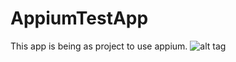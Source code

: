 # AppiumTestApp
This app is being as project to use appium. 
![alt tag](https://github.com/learnseleniumtesting/AppiumTestApp/blob/master/www/img/home.png)


